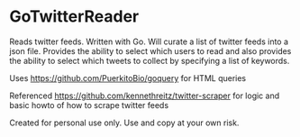 # GoTwitterReader
Reads twitter feeds.  Written with Go.  Will curate a list of twitter feeds into a json file.  Provides the ability to select which users to read and also provides the ability to select which tweets to collect by specifying a list of keywords.


Uses https://github.com/PuerkitoBio/goquery for HTML queries

Referenced https://github.com/kennethreitz/twitter-scraper for logic and basic howto of how to scrape twitter feeds

Created for personal use only.  Use and copy at your own risk.  
